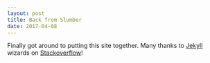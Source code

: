 ```yaml
---
layout: post
title: Back from Slumber
date: 2017-04-08
---
```


Finally got around to putting this site together. Many thanks to [Jekyll](http://jekyllrb.com) wizards on [Stackoverflow](http://stackoverflow.com)!
